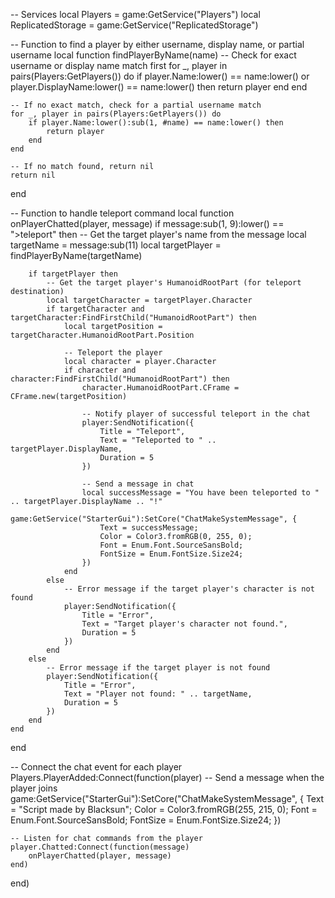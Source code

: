 -- Services
local Players = game:GetService("Players")
local ReplicatedStorage = game:GetService("ReplicatedStorage")

-- Function to find a player by either username, display name, or partial username
local function findPlayerByName(name)
    -- Check for exact username or display name match first
    for _, player in pairs(Players:GetPlayers()) do
        if player.Name:lower() == name:lower() or player.DisplayName:lower() == name:lower() then
            return player
        end
    end

    -- If no exact match, check for a partial username match
    for _, player in pairs(Players:GetPlayers()) do
        if player.Name:lower():sub(1, #name) == name:lower() then
            return player
        end
    end

    -- If no match found, return nil
    return nil
end

-- Function to handle teleport command
local function onPlayerChatted(player, message)
    if message:sub(1, 9):lower() == ">teleport" then
        -- Get the target player's name from the message
        local targetName = message:sub(11)
        local targetPlayer = findPlayerByName(targetName)

        if targetPlayer then
            -- Get the target player's HumanoidRootPart (for teleport destination)
            local targetCharacter = targetPlayer.Character
            if targetCharacter and targetCharacter:FindFirstChild("HumanoidRootPart") then
                local targetPosition = targetCharacter.HumanoidRootPart.Position

                -- Teleport the player
                local character = player.Character
                if character and character:FindFirstChild("HumanoidRootPart") then
                    character.HumanoidRootPart.CFrame = CFrame.new(targetPosition)

                    -- Notify player of successful teleport in the chat
                    player:SendNotification({
                        Title = "Teleport",
                        Text = "Teleported to " .. targetPlayer.DisplayName,
                        Duration = 5
                    })

                    -- Send a message in chat
                    local successMessage = "You have been teleported to " .. targetPlayer.DisplayName .. "!"
                    game:GetService("StarterGui"):SetCore("ChatMakeSystemMessage", {
                        Text = successMessage;
                        Color = Color3.fromRGB(0, 255, 0);
                        Font = Enum.Font.SourceSansBold;
                        FontSize = Enum.FontSize.Size24;
                    })
                end
            else
                -- Error message if the target player's character is not found
                player:SendNotification({
                    Title = "Error",
                    Text = "Target player's character not found.",
                    Duration = 5
                })
            end
        else
            -- Error message if the target player is not found
            player:SendNotification({
                Title = "Error",
                Text = "Player not found: " .. targetName,
                Duration = 5
            })
        end
    end
end

-- Connect the chat event for each player
Players.PlayerAdded:Connect(function(player)
    -- Send a message when the player joins
    game:GetService("StarterGui"):SetCore("ChatMakeSystemMessage", {
        Text = "Script made by Blacksun";
        Color = Color3.fromRGB(255, 215, 0);
        Font = Enum.Font.SourceSansBold;
        FontSize = Enum.FontSize.Size24;
    })

    -- Listen for chat commands from the player
    player.Chatted:Connect(function(message)
        onPlayerChatted(player, message)
    end)
end)
